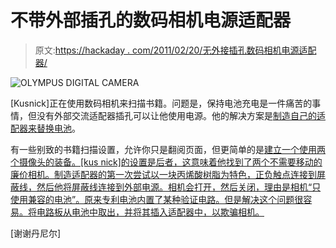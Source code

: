 # 不带外部插孔的数码相机电源适配器

> 原文:[https://hackaday . com/2011/02/20/无外接插孔数码相机电源适配器/](https://hackaday.com/2011/02/20/power-adapter-for-digital-cameras-without-an-external-jack/)

![](../Images/46ada18d432bcf25c4354bf2adc9fb72.png "OLYMPUS DIGITAL CAMERA")

[Kusnick]正在使用数码相机来扫描书籍。问题是，保持电池充电是一件痛苦的事情，但没有外部交流适配器插孔可以让他使用电源。他的解决方案是[制造自己的适配器来替换电池](http://diybookscanner.org/forum/viewtopic.php?f=1&p=9034)。

有一些别致的书籍扫描设置，允许你只是翻阅页面，但更简单的是[建立一个使用两个摄像头的装备。[kus nick]的设置是后者，这意味着他找到了两个不需要移动的廉价相机。制造适配器的第一次尝试以一块丙烯酸树脂为特色，正负触点连接到屏蔽线，然后他将屏蔽线连接到外部电源。相机会打开，然后关闭，理由是相机“只使用兼容的电池”。原来专利电池内置了某种验证电路。但是解决这个问题很容易。将电路板从电池中取出，并将其插入适配器中，以欺骗相机。](http://hackaday.com/2009/04/20/high-speed-book-scanner-from-trash/)

[谢谢丹尼尔]